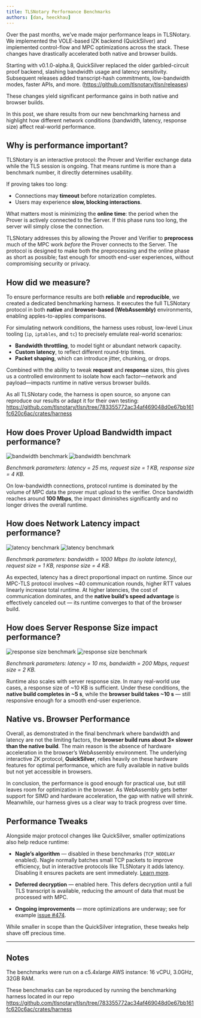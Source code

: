 ```yaml
---
title: TLSNotary Performance Benchmarks
authors: [dan, heeckhau]
---
```


Over the past months, we’ve made major performance leaps in TLSNotary. We implemented the VOLE-based IZK backend (QuickSilver) and implemented control-flow and MPC optimizations across the stack. These changes have drastically accelerated both native and browser builds.

Starting with v0.1.0-alpha.8, QuickSilver replaced the older garbled-circuit proof backend, slashing bandwidth usage and latency sensitivity. Subsequent releases added transcript-hash commitments, low-bandwidth modes, faster APIs, and more. (https://github.com/tlsnotary/tlsn/releases)

These changes yield significant performance gains in both native and browser builds. 

In this post, we share results from our new benchmarking harness and highlight how different network conditions (bandwidth, latency, response size) affect real-world performance.

<!-- truncate -->

## Why is performance important?

TLSNotary is an interactive protocol: the Prover and Verifier exchange data while the TLS session is ongoing. That means runtime is more than a benchmark number, it directly determines usability.

If proving takes too long:
- Connections may **timeout** before notarization completes.  
- Users may experience **slow, blocking interactions**.  

What matters most is minimizing the **online time**: the period when the Prover is actively connected to the Server.  If this phase runs too long, the server will simply close the connection.  

TLSNotary addresses this by allowing the Prover and Verifier to **preprocess** much of the MPC work *before* the Prover connects to the Server. 
The protocol is designed to make both the preprocessing and the online phase as short as possible; fast enough for smooth end-user experiences, without compromising security or privacy.

## How did we measure?

To ensure performance results are both **reliable** and **reproducible**, we created a dedicated benchmarking harness. It executes the full TLSNotary protocol in both **native** and **browser-based (WebAssembly)** environments, enabling apples-to-apples comparisons.

For simulating network conditions, the harness uses robust, low-level Linux tooling (`ip`, `iptables`, and `tc`) to precisely emulate real-world scenarios:

- **Bandwidth throttling**, to model tight or abundant network capacity.
- **Custom latency**, to reflect different round-trip times.
- **Packet shaping**, which can introduce jitter, chunking, or drops.

Combined with the ability to tweak **request** and **response** sizes, this gives us a controlled environment to isolate how each factor—network and payload—impacts runtime in native versus browser builds.

As all TLSNotary code, the harness is open source, so anyone can reproduce our results or adapt it for their own testing:
https://github.com/tlsnotary/tlsn/tree/783355772ac34af469048d0e67bb161fc620c6ac/crates/harness

## How does Prover Upload Bandwidth impact performance?

![bandwidth benchmark](./data/bandwidth_light.svg#gh-light-mode-only)
![bandwidth benchmark](./data/bandwidth_dark.svg#gh-dark-mode-only)

*Benchmark parameters: latency = 25 ms, request size = 1 KB, response size = 4 KB.*

On low-bandwidth connections, protocol runtime is dominated by the volume of MPC data the prover must upload to the verifier. Once bandwidth reaches around **100 Mbps**, the impact diminishes significantly and no longer drives the overall runtime.

## How does Network Latency impact performance?

![latency benchmark](./data/latency_light.svg#gh-light-mode-only)
![latency benchmark](./data/latency_dark.svg#gh-dark-mode-only)

*Benchmark parameters: bandwidth = 1000 Mbps (to isolate latency), request size = 1 KB, response size = 4 KB.*

As expected, latency has a direct proportional impact on runtime. Since our MPC-TLS protocol involves ~40 communication rounds, higher RTT values linearly increase total runtime. At higher latencies, the cost of communication dominates, and the **native build’s speed advantage** is effectively canceled out — its runtime converges to that of the browser build.

## How does Server Response Size impact performance?

![response size benchmark](./data/download_light.svg#gh-light-mode-only)
![response size benchmark](./data/download_dark.svg#gh-dark-mode-only)

*Benchmark parameters: latency = 10 ms, bandwidth = 200 Mbps, request size = 2 KB.*

Runtime also scales with server response size. In many real-world use cases, a response size of ~10 KB is sufficient. Under these conditions, the **native build completes in ~5 s**, while the **browser build takes ~10 s** — still responsive enough for a smooth end-user experience.

## Native vs. Browser Performance

Overall, as demonstrated in the final benchmark where bandwidth and latency are not the limiting factors, the **browser build runs about 3× slower than the native build**. The main reason is the absence of hardware acceleration in the browser’s WebAssembly environment. The underlying interactive ZK protocol, **QuickSilver**, relies heavily on these hardware features for optimal performance, which are fully available in native builds but not yet accessible in browsers.

In conclusion, the performance is good enough for practical use, but still leaves room for optimization in the browser. As WebAssembly gets better support for SIMD and hardware acceleration, the gap with native will shrink. Meanwhile, our harness gives us a clear way to track progress over time.

## Performance Tweaks

Alongside major protocol changes like QuickSilver, smaller optimizations also help reduce runtime:

- **Nagle’s algorithm** — disabled in these benchmarks (`TCP_NODELAY` enabled). Nagle normally batches small TCP packets to improve efficiency, but in interactive protocols like TLSNotary it adds latency. Disabling it ensures packets are sent immediately. [Learn more](https://en.wikipedia.org/wiki/Nagle%27s_algorithm).

- **Deferred decryption** — enabled here. This defers decryption until a full TLS transcript is available, reducing the amount of data that must be processed with MPC.

- **Ongoing improvements** — more optimizations are underway; see for example [issue #474](https://github.com/tlsnotary/tlsn/issues/474).

While smaller in scope than the QuickSilver integration, these tweaks help shave off precious time.


---
## Notes
The benchmarks were run on a c5.4xlarge AWS instance: 16 vCPU, 3.0GHz, 32GB RAM.

These benchmarks can be reproduced by running the benchmarking harness located in our repo https://github.com/tlsnotary/tlsn/tree/783355772ac34af469048d0e67bb161fc620c6ac/crates/harness
